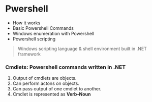 # Pwershell

- How it works
- Basic Powershell Commands
- Windows enumeration with Powershell
- Powershell scripting

> Windows scripting language & shell environment built in .NET framework

### Cmdlets: Powershell commands written in .NET
1. Output of cmdlets are objects.
2. Can perform actons on objects.
3. Can pass output of one cmdlet to another.
4. Cmdlet is represented as <b>Verb-Noun</b>
